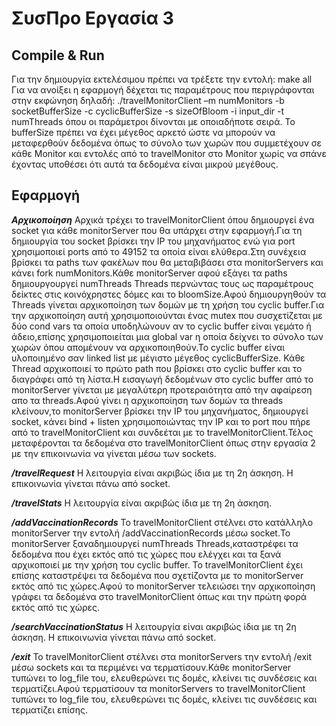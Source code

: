 # ΣυσΠρο Εργασία 3

## Compile & Run
Για την δημιουργία εκτελέσιμου πρέπει να τρέξετε την εντολή: make all
Για να ανοίξει η εφαρμογή δέχεται τις παραμέτρους που περιγράφονται στην εκφώνηση δηλαδή:
./travelMonitorClient –m numMonitors -b socketBufferSize -c cyclicBufferSize -s
sizeOfBloom -i input_dir -t numThreads
όπου οι παράμετροι δίνονται με οποιαδήποτε σειρά.
Το bufferSize πρέπει να έχει μέγεθος αρκετό ώστε να μπορούν να  μεταφερθούν δεδομένα όπως
το σύνολο των χωρών που συμμετέχουν σε κάθε Monitor και εντολές από το travelMonitor στο Monitor
χωρίς να σπάνε έχοντας υποθέσει ότι αυτά τα δεδομένα είναι μικρού μεγέθους.

## Εφαρμογή
***Αρχικοποίηση***
Αρχικά τρέχει το travelMonitorClient όπου δημιουργεί ένα socket για κάθε monitorServer που θα υπάρχει
στην εφαρμογή.Για τη δημιουργία του socket βρίσκει την IP του μηχανήματος ενώ για port χρησιμοποιεί ports
από το 49152 τα οποία είναι ελύθερα.Στη συνέχεια βρίσκει τα paths των φακέλων που θα μεταβιβάσει στα monitorServers
και κάνει fork numMonitors.Κάθε monitorServer αφού εξάγει τα paths δημιουργουργεί numThreads Threads περνώντας τους ως
παραμέτρους δείκτες στις κοινόχρηστες δόμες και το bloomSize.Αφού δημιουργηθούν τα Threads γίνεται αρχικοποίηση των δομών
με τη χρήση του cyclic buffer.Για την αρχικοποίηση αυτή χρησιμοποιούνται ένας mutex που συσχετίζεται με δύο cond vars τα
οποία υποδηλώνουν αν το  cyclic buffer είναι γεμάτο ή άδειο,επίσης χρησιμοποιείται μια global var η οποία δείχνει το σύνολο
των χωρών όπου απομένουν να αρχικοποιηθούν.Το cyclic buffer είναι υλοποιημένο σαν linked list με μέγιστο μέγεθος cyclicBufferSize.
Κάθε Thread αρχικοποιεί το πρώτο path που βρίσκει στο cyclic buffer και το διαγράφει από τη λίστα.Η εισαγωγή δεδομένων στο  cyclic buffer
από το monitorServer γίνεται με μεγαλύτερη προτεραιότητα από την αφαίρεση απο τα threads.Αφού γίνει η αρχικοποίηση των δομών τα threads 
κλείνουν,το  monitorServer βρίσκει την IP του μηχανήματος, δημιουργεί socket, κάνει bind + listen χρησιμοποιώντας την IP και το port
που πήρε από το travelMonitorClient και συνδεέται με το travelMonitorClient.Τέλος μεταφέρονται τα δεδομένα στο travelMonitorClient όπως 
στην εργασία 2 με την επικοινωνία να γίνεται μέσω των sockets.

***/travelRequest***
H λειτουργία είναι ακριβώς ίδια με τη 2η άσκηση. Η επικοινωνία γίνεται πάνω από socket.

***/travelStats***
H λειτουργία είναι ακριβώς ίδια με τη 2η άσκηση.

***/addVaccinationRecords***
Το travelMonitorClient στέλνει στο κατάλληλο monitorServer την εντολή /addVaccinationRecords μέσω socket.Το monitorServer ξαναδημιουργεί
numThreads Threads,καταστρέφει τα δεδομένα που έχει εκτός από τις χώρες που ελέγχει και τα ξανά αρχικοποιεί με την χρήση του cyclic buffer.
Το travelMonitorClient έχει επίσης καταστρέψει τα δεδομένα που σχετίζοντα με το monitorServer εκτός από τις χώρες.Αφού το monitorServer τελειώσει 
την αρχικοποίηση γράφει τα δεδομένα στο travelMonitorClient όπως και την πρώτη φορά εκτός από τις χώρες.

***/searchVaccinationStatus***
H λειτουργία είναι ακριβώς ίδια με τη 2η άσκηση. Η επικοινωνία γίνεται πάνω από socket.

***/exit***
Το travelMonitorClient στέλνει στα monitorServers την εντολή /exit μέσω sockets και τα περιμένει να τερματίσουν.Κάθε monitorServer τυπώνει το log_file
του, ελευθερώνει τις δομές, κλείνει τις συνδέσεις και τερματίζει.Αφού τερματίσουν τα monitorServers το travelMonitorClient τυπώνει το log_file του, 
ελευθερώνει τις δομές, κλείνει τις συνδέσεις και τερματίζει επίσης.
